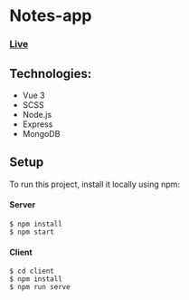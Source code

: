 # Notes-app

### [Live](https://simple-notesapp.herokuapp.com/)

## Technologies:

-   Vue 3
-   SCSS
-   Node.js
-   Express
-   MongoDB

## Setup

To run this project, install it locally using npm:

#### Server

```
$ npm install
$ npm start

```

#### Client

```
$ cd client
$ npm install
$ npm run serve

```
